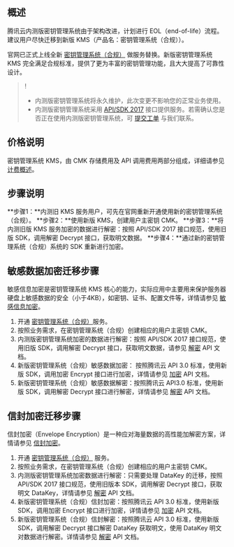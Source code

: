 

## 概述
腾讯云内测版密钥管理系统由于架构改进，计划进行 EOL（end-of-life）流程。建议用户尽快迁移到新版 KMS（产品名：密钥管理系统（合规））。

官网已正式上线全新 [密钥管理系统（合规）](https://console.cloud.tencent.com/kms2 ) 做服务替换。新版密钥管理系统 KMS 完全满足合规标准，提供了更为丰富的密钥管理功能，且大大提高了可靠性设计。

>!
>- 内测版密钥管理系统将永久维护，此次变更不影响您的正常业务使用。
>- 内测版密钥管理系统采用 [API/SDK 2017](https://cloud.tencent.com/document/product/573/8899) 接口提供服务。若需确认您是否正在使用内测版密钥管理系统，可 [提交工单](https://console.cloud.tencent.com/workorder/category) 与我们联系。

## 价格说明
密钥管理系统 KMS，由 CMK 存储费用及 API 调用费用两部分组成，详细请参见 [计费概述](https://cloud.tencent.com/document/product/573/34388)。

## 步骤说明
**步骤1：**内测旧 KMS 服务用户，可先在官网重新开通使用新的密钥管理系统（合规）。
**步骤2：**使用新版 KMS，创建用户主密钥 CMK。
**步骤3：**将内测旧版 KMS 服务加密的数据进行解密：按照 API/SDK 2017 接口规范，使用旧版 SDK，调用解密 Decrypt 接口，获取明文数据。
**步骤4：**通过新的密钥管理系统（合规）系统的 SDK 重新进行加密。 

## 敏感数据加密迁移步骤

敏感信息加密是密钥管理系统 KMS 核心的能力，实际应用中主要用来保护服务器硬盘上敏感数据的安全（小于4KB），如密钥、证书、配置文件等，详情请参见 [敏感信息加密](https://cloud.tencent.com/document/product/573/8790)。

1. 开通 [密钥管理系统（合规）](https://console.cloud.tencent.com/kms2 )服务。
2. 按照业务需求，在密钥管理系统（合规）创建相应的用户主密钥 CMK。
3. 内测版密钥管理系统加密的数据进行解密：按照 API/SDK 2017 接口规范，使用旧版 SDK，调用解密 Decrypt 接口，获取明文数据，请参见 [解密](https://cloud.tencent.com/document/product/573/8890)  API 文档。
4. 新版密钥管理系统（合规）敏感数据加密： 按照腾讯云 API 3.0 标准，使用新版 SDK，调用加密 Encrypt 接口进行加密，详情请参见 [加密](https://cloud.tencent.com/document/product/573/34420) API 文档。
5. 新版密钥管理系统（合规）敏感数据解密：按照腾讯云 API3.0 标准，使用新版 SDK，调用解密 Decrypt 接口进行解密，详情请参见 [解密](https://cloud.tencent.com/document/product/573/34429) API 文档。


## 信封加密迁移步骤
信封加密（Envelope Encryption）是一种应对海量数据的高性能加解密方案，详情请参见 [信封加密](https://cloud.tencent.com/document/product/573/8791)。


1. 开通 [密钥管理系统（合规）](https://console.cloud.tencent.com/kms2 ) 服务。
2. 按照业务需求，在密钥管理系统（合规）创建相应的用户主密钥 CMK。
3. 内测版密钥管理系统加密数据进行解密：只需要处理 DataKey 的迁移，按照 API/SDK 2017 接口规范，使用旧版本 SDK，调用解密 Decrypt 接口，获取明文 DataKey，详情请参见 [解密](https://cloud.tencent.com/document/product/573/8890) API 文档。
4. 新版密钥管理系统（合规）信封加密：按照腾讯云 API 3.0 标准，使用新版 SDK，调用加密 Encrypt 接口进行加密，详情请参见 [加密](https://cloud.tencent.com/document/product/573/34420) API 文档。
5. 新版密钥管理系统（合规）信封解密：按照腾讯云 API 3.0 标准，使用新版 SDK，调用解密 Decrypt 接口解密 DataKey 获取明文，使用 DataKey 明文对数据进行解密。详情请参见 [解密](https://cloud.tencent.com/document/product/573/34429) API 文档。

